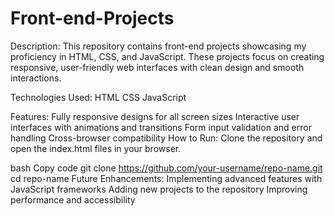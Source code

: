 # Front-end-Projects
Description:
This repository contains front-end projects showcasing my proficiency in HTML, CSS, and JavaScript. These projects focus on creating responsive, user-friendly web interfaces with clean design and smooth interactions.

Technologies Used:
HTML
CSS
JavaScript

Features:
Fully responsive designs for all screen sizes
Interactive user interfaces with animations and transitions
Form input validation and error handling
Cross-browser compatibility
How to Run:
Clone the repository and open the index.html files in your browser.

bash
Copy code
git clone https://github.com/your-username/repo-name.git
cd repo-name
Future Enhancements:
Implementing advanced features with JavaScript frameworks
Adding new projects to the repository
Improving performance and accessibility
